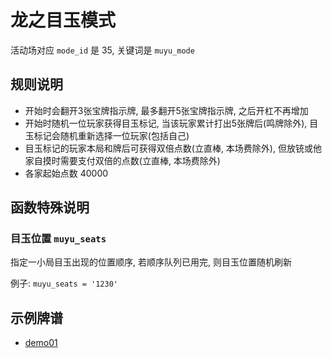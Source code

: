 # 龙之目玉模式

活动场对应 `mode_id` 是 35, 关键词是 `muyu_mode`

## 规则说明

- 开始时会翻开3张宝牌指示牌, 最多翻开5张宝牌指示牌, 之后开杠不再增加
- 开始时随机一位玩家获得目玉标记, 当该玩家累计打出5张牌后(鸣牌除外), 目玉标记会随机重新选择一位玩家(包括自己)
- 目玉标记的玩家本局和牌后可获得双倍点数(立直棒, 本场费除外), 但放铳或他家自摸时需要支付双倍的点数(立直棒, 本场费除外)
- 各家起始点数 40000

## 函数特殊说明

### 目玉位置 `muyu_seats`

指定一小局目玉出现的位置顺序, 若顺序队列已用完, 则目玉位置随机刷新

例子: `muyu_seats = '1230'`

## 示例牌谱

- [demo01](demo01.js)
